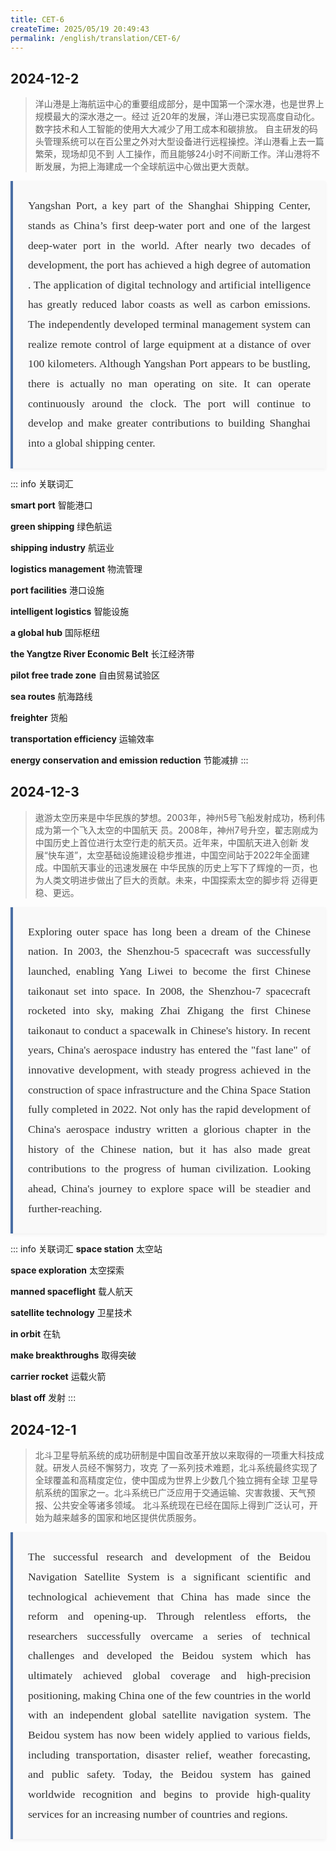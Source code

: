 ```yaml
---
title: CET-6
createTime: 2025/05/19 20:49:43
permalink: /english/translation/CET-6/
---
```

## 2024-12-2
> 洋山港是上海航运中心的重要组成部分，是中国第一个深水港，也是世界上规模最大的深水港之一。经过
> 近20年的发展，洋山港已实现高度自动化。数字技术和人工智能的使用大大减少了用工成本和碳排放。
> 自主研发的码头管理系统可以在百公里之外对大型设备进行远程操控。洋山港看上去一篇繁荣，现场却见不到
> 人工操作，而且能够24小时不间断工作。洋山港将不断发展，为把上海建成一个全球航运中心做出更大贡献。

<style>
.english-composition {
  font-family: 'Times New Roman', Times, serif; /* 英语作文常用字体 */
  font-size: 1.1rem;
  line-height: 1.8; /* 增加行距提高可读性 */
  color: #333; /* 深灰色文字更柔和 */
  text-align: justify; /* 两端对齐 */
  hyphens: auto; /* 自动断词换行 */
  max-width: 800px; /* 控制行宽提高阅读体验 */
  margin: 0 auto; /* 居中显示 */
  padding: 1.5rem;
  background-color: #f9f9f9; /* 浅色背景 */
  border-left: 4px solid #4a6fa5; /* 左侧装饰线 */
  box-shadow: 0 2px 5px rgba(0,0,0,0.05); /* 轻微阴影 */
}

/* 首行缩进 */
.english-composition p {
  text-indent: 2em;
  margin-bottom: 1rem;
}

/* 段落间距 */
.english-composition p + p {
  margin-top: 0.5rem;
}

/* 标题样式 */
.english-composition h2 {
  font-family: 'Georgia', serif;
  color: #2c3e50;
  text-align: center;
  margin-bottom: 1.5rem;
  font-weight: normal;
  font-size: 1.5rem;
  border-bottom: 1px solid #ddd;
  padding-bottom: 0.5rem;
}

/* 链接样式 */
.english-composition a {
  color: #4a6fa5;
  text-decoration: none;
  border-bottom: 1px dotted #4a6fa5;
}

/* 响应式调整 */
@media (max-width: 768px) {
  .english-composition {
    font-size: 1rem;
    padding: 1rem;
  }
}
</style>

<div class="english-composition">Yangshan Port, a key part of the Shanghai Shipping Center, stands as China’s first deep-water port and one of the largest deep-water port in the world. After nearly two decades of development, the port has achieved a high degree of automation . The application of digital technology and artificial intelligence has greatly reduced labor coasts as well as carbon emissions. The independently developed terminal management system can realize remote control of large equipment at a distance of over 100 kilometers. Although Yangshan Port appears to be bustling, there is actually no man operating on site. It can operate continuously around the clock. The port will continue to develop and make greater contributions to building Shanghai into a global shipping center.</div>

::: info 关联词汇

**smart port** 智能港口

**green shipping** 绿色航运

**shipping industry** 航运业

**logistics management** 物流管理

**port facilities** 港口设施

**intelligent logistics** 智能设施

**a global hub** 国际枢纽

**the Yangtze River Economic Belt** 长江经济带

**pilot free trade zone** 自由贸易试验区

**sea routes** 航海路线

**freighter** 货船

**transportation efficiency** 运输效率

**energy conservation and emission reduction** 节能减排
:::

## 2024-12-3
> 遨游太空历来是中华民族的梦想。2003年，神州5号飞船发射成功，杨利伟成为第一个飞入太空的中国航天
> 员。2008年，神州7号升空，翟志刚成为中国历史上首位进行太空行走的航天员。近年来，中国航天进入创新
> 发展“快车道”，太空基础设施建设稳步推进，中国空间站于2022年全面建成。中国航天事业的迅速发展在
> 中华民族的历史上写下了辉煌的一页，也为人类文明进步做出了巨大的贡献。未来，中国探索太空的脚步将
> 迈得更稳、更远。

<div class="english-composition">
Exploring outer space has long been a dream of the Chinese nation. In 2003, the 
Shenzhou-5 spacecraft was successfully launched, enabling Yang Liwei to become the
first Chinese taikonaut set into space. In 2008, the Shenzhou-7 spacecraft rocketed 
into sky, making Zhai Zhigang the first Chinese taikonaut to conduct a spacewalk 
in Chinese's history. In recent years, China's aerospace industry has entered the 
"fast lane" of innovative development, with steady progress achieved in the construction
of space infrastructure and the China Space Station fully completed in 2022. Not 
only has the rapid development of China's aerospace industry written a glorious chapter
in the history of the Chinese nation, but it has also made great contributions to the
progress of human civilization. Looking ahead, China's journey to explore space will
be steadier and further-reaching.
</div>

::: info 关联词汇
**space station** 太空站

**space exploration** 太空探索

**manned spaceflight** 载人航天

**satellite technology** 卫星技术

**in orbit** 在轨

**make breakthroughs** 取得突破

**carrier rocket** 运载火箭

**blast off** 发射
:::

## 2024-12-1
> 北斗卫星导航系统的成功研制是中国自改革开放以来取得的一项重大科技成就。研发人员经不懈努力，攻克
> 了一系列技术难题，北斗系统最终实现了全球覆盖和高精度定位，使中国成为世界上少数几个独立拥有全球
> 卫星导航系统的国家之一。北斗系统已广泛应用于交通运输、灾害救援、天气预报、公共安全等诸多领域。
> 北斗系统现在已经在国际上得到广泛认可，开始为越来越多的国家和地区提供优质服务。

<div class="english-composition">
The successful research and development of the Beidou Navigation Satellite System
is a significant scientific and technological achievement that China has made since 
the reform and opening-up. Through relentless efforts, the researchers successfully overcame 
a series of technical challenges and developed the Beidou system which has ultimately achieved 
global coverage and high-precision positioning, making China one of the few countries 
in the world with an independent global satellite navigation system. The Beidou system 
has now been widely applied to various fields, including transportation, disaster
relief, weather forecasting, and public safety. Today, the Beidou system has gained
worldwide recognition and begins to provide high-quality services for an increasing
number of countries and regions.
</div>